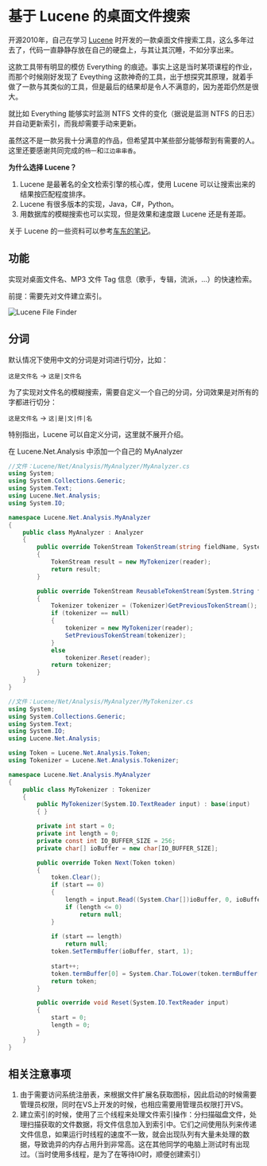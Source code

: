 # 基于 Lucene 的桌面文件搜索

开源2010年，自己在学习 [Lucene](https://lucene.apache.org/ "") 时开发的一款桌面文件搜索工具，这么多年过去了，代码一直静静存放在自己的硬盘上，与其让其沉睡，不如分享出来。

这款工具带有明显的模仿 Everything 的痕迹。事实上这是当时某项课程的作业，而那个时候刚好发现了 Eveything 这款神奇的工具，出于想探究其原理，就着手做了一款与其类似的工具，但是最后的结果却是令人不满意的，因为差距仍然是很大。

就比如 Everything 能够实时监测 NTFS 文件的变化（据说是监测 NTFS 的日志）并自动更新索引，而我却需要手动来更新。

虽然这不是一款另我十分满意的作品，但希望其中某些部分能够帮到有需要的人。这里还要感谢共同完成的`杨一`和`江边串串香`。

**为什么选择 Lucene？**

1. Lucene 是最著名的全文检索引擎的核心库，使用 Lucene 可以让搜索出来的结果按匹配程度排序。
2. Lucene 有很多版本的实现，Java，C#，Python。
3. 用数据库的模糊搜索也可以实现，但是效果和速度跟 Lucene 还是有差距。

关于 Lucene 的一些资料可以参考[车东的笔记](http://www.chedong.com/tech/lucene.html "")。


## 功能

实现对桌面文件名、MP3 文件 Tag 信息（歌手，专辑，流派，...）的快速检索。

前提：需要先对文件建立索引。

![Lucene File Finder](http://oxygen.qiniudn.com/img2015053136.png "")

## 分词

默认情况下使用中文的分词是对词进行切分，比如：

`这是文件名` -> `这是|文件名`

为了实现对文件名的模糊搜索，需要自定义一个自己的分词，分词效果是对所有的字都进行切分：

`这是文件名` -> `这|是|文|件|名`


特别指出，Lucene 可以自定义分词，这里就不展开介绍。

在 Lucene.Net.Analysis 中添加一个自己的 MyAnalyzer

```cs
//文件：Lucene/Net/Analysis/MyAnalyzer/MyAnalyzer.cs
using System;
using System.Collections.Generic;
using System.Text;
using Lucene.Net.Analysis;
using System.IO;

namespace Lucene.Net.Analysis.MyAnalyzer
{
    public class MyAnalyzer : Analyzer
    {
        public override TokenStream TokenStream(string fieldName, System.IO.TextReader reader)
        {
            TokenStream result = new MyTokenizer(reader);
            return result;
        }

        public override TokenStream ReusableTokenStream(System.String fieldName, System.IO.TextReader reader)
        {
            Tokenizer tokenizer = (Tokenizer)GetPreviousTokenStream();
            if (tokenizer == null)
            {
                tokenizer = new MyTokenizer(reader);
                SetPreviousTokenStream(tokenizer);
            }
            else
                tokenizer.Reset(reader);
            return tokenizer;
        }
    }
}
```

```cs
//文件：Lucene/Net/Analysis/MyAnalyzer/MyTokenizer.cs
using System;
using System.Collections.Generic;
using System.Text;
using System.IO;
using Lucene.Net.Analysis;

using Token = Lucene.Net.Analysis.Token;
using Tokenizer = Lucene.Net.Analysis.Tokenizer;

namespace Lucene.Net.Analysis.MyAnalyzer
{
    public class MyTokenizer : Tokenizer
    {
        public MyTokenizer(System.IO.TextReader input) : base(input)
        { }

        private int start = 0;
        private int length = 0;
        private const int IO_BUFFER_SIZE = 256;
        private char[] ioBuffer = new char[IO_BUFFER_SIZE];

        public override Token Next(Token token)
        {
            token.Clear();
            if (start == 0)
            {
                length = input.Read((System.Char[])ioBuffer, 0, ioBuffer.Length);
                if (length <= 0)
                    return null;
            }
           
            if (start == length)
                return null;
            token.SetTermBuffer(ioBuffer, start, 1);
           
            start++;
            token.termBuffer[0] = System.Char.ToLower(token.termBuffer[0]);
            return token;
        }

        public override void Reset(System.IO.TextReader input)
        {
            start = 0;
            length = 0;
        }
    }
}

```

## 相关注意事项

1. 由于需要访问系统注册表，来根据文件扩展名获取图标，因此启动的时候需要管理员权限，同时在VS上开发的时候，也相应需要用管理员权限打开VS。
2. 建立索引的时候，使用了三个线程来处理文件索引操作：分扫描磁盘文件，处理扫描获取的文件数据，将文件信息加入到索引中。它们之间使用队列来传递文件信息，如果运行时线程的速度不一致，就会出现队列有大量未处理的数据，导致诡异的内存占用升到非常高。这在其他同学的电脑上测试时有出现过。（当时使用多线程，是为了在等待IO时，顺便创建索引）